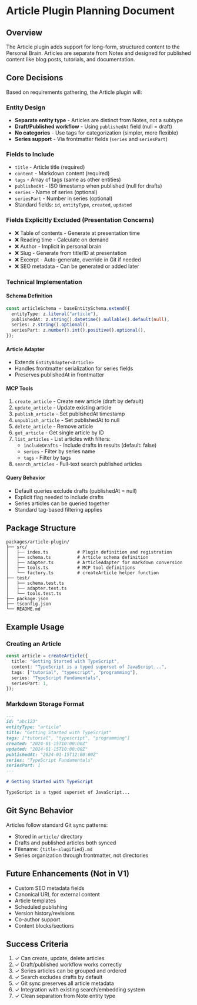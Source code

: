 # Article Plugin Planning Document

## Overview

The Article plugin adds support for long-form, structured content to the Personal Brain. Articles are separate from Notes and designed for published content like blog posts, tutorials, and documentation.

## Core Decisions

Based on requirements gathering, the Article plugin will:

### Entity Design

- **Separate entity type** - Articles are distinct from Notes, not a subtype
- **Draft/Published workflow** - Using `publishedAt` field (null = draft)
- **No categories** - Use tags for categorization (simpler, more flexible)
- **Series support** - Via frontmatter fields (`series` and `seriesPart`)

### Fields to Include

- `title` - Article title (required)
- `content` - Markdown content (required)
- `tags` - Array of tags (same as other entities)
- `publishedAt` - ISO timestamp when published (null for drafts)
- `series` - Name of series (optional)
- `seriesPart` - Number in series (optional)
- Standard fields: `id`, `entityType`, `created`, `updated`

### Fields Explicitly Excluded (Presentation Concerns)

- ❌ Table of contents - Generate at presentation time
- ❌ Reading time - Calculate on demand
- ❌ Author - Implicit in personal brain
- ❌ Slug - Generate from title/ID at presentation
- ❌ Excerpt - Auto-generate, override in Git if needed
- ❌ SEO metadata - Can be generated or added later

### Technical Implementation

#### Schema Definition

```typescript
const articleSchema = baseEntitySchema.extend({
  entityType: z.literal("article"),
  publishedAt: z.string().datetime().nullable().default(null),
  series: z.string().optional(),
  seriesPart: z.number().int().positive().optional(),
});
```

#### Article Adapter

- Extends `EntityAdapter<Article>`
- Handles frontmatter serialization for series fields
- Preserves publishedAt in frontmatter

#### MCP Tools

1. `create_article` - Create new article (draft by default)
2. `update_article` - Update existing article
3. `publish_article` - Set publishedAt timestamp
4. `unpublish_article` - Set publishedAt to null
5. `delete_article` - Remove article
6. `get_article` - Get single article by ID
7. `list_articles` - List articles with filters:
   - `includeDrafts` - Include drafts in results (default: false)
   - `series` - Filter by series name
   - `tags` - Filter by tags
8. `search_articles` - Full-text search published articles

#### Query Behavior

- Default queries exclude drafts (publishedAt = null)
- Explicit flag needed to include drafts
- Series articles can be queried together
- Standard tag-based filtering applies

## Package Structure

```
packages/article-plugin/
├── src/
│   ├── index.ts           # Plugin definition and registration
│   ├── schema.ts          # Article schema definition
│   ├── adapter.ts         # ArticleAdapter for markdown conversion
│   ├── tools.ts           # MCP tool definitions
│   └── factory.ts         # createArticle helper function
├── test/
│   ├── schema.test.ts
│   ├── adapter.test.ts
│   └── tools.test.ts
├── package.json
├── tsconfig.json
└── README.md
```

## Example Usage

### Creating an Article

```typescript
const article = createArticle({
  title: "Getting Started with TypeScript",
  content: "TypeScript is a typed superset of JavaScript...",
  tags: ["tutorial", "typescript", "programming"],
  series: "TypeScript Fundamentals",
  seriesPart: 1,
});
```

### Markdown Storage Format

```markdown
---
id: "abc123"
entityType: "article"
title: "Getting Started with TypeScript"
tags: ["tutorial", "typescript", "programming"]
created: "2024-01-15T10:00:00Z"
updated: "2024-01-15T10:00:00Z"
publishedAt: "2024-01-15T12:00:00Z"
series: "TypeScript Fundamentals"
seriesPart: 1
---

# Getting Started with TypeScript

TypeScript is a typed superset of JavaScript...
```

## Git Sync Behavior

Articles follow standard Git sync patterns:

- Stored in `article/` directory
- Drafts and published articles both synced
- Filename: `{title-slugified}.md`
- Series organization through frontmatter, not directories

## Future Enhancements (Not in V1)

- Custom SEO metadata fields
- Canonical URL for external content
- Article templates
- Scheduled publishing
- Version history/revisions
- Co-author support
- Content blocks/sections

## Success Criteria

1. ✓ Can create, update, delete articles
2. ✓ Draft/published workflow works correctly
3. ✓ Series articles can be grouped and ordered
4. ✓ Search excludes drafts by default
5. ✓ Git sync preserves all article metadata
6. ✓ Integration with existing search/embedding system
7. ✓ Clean separation from Note entity type
